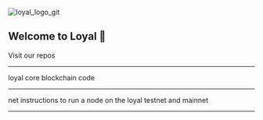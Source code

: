 ![loyal_logo_git](https://user-images.githubusercontent.com/59664421/213290789-193200d3-c648-4861-969a-f02da09087c5.png)

Welcome to Loyal 👋
---------------------------

Visit our repos

---------------------------

loyal
core blockchain code

---------------------------
net
instructions to run a node on the loyal testnet and mainnet

---------------------------
